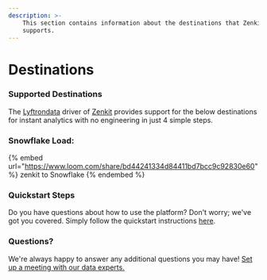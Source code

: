 ```yaml
---
description: >-
    This section contains information about the destinations that Zenkit
    supports.
---
```


# Destinations

### Supported Destinations

The [Lyftrondata](https://www.lyftrondata.com/) driver of [Zenkit](https://www.lyftrondata.com/integration/commerce-analytics/zenkit/) provides support for the below destinations for instant analytics with no engineering in just 4 simple steps.

### Snowflake Load:

{% embed url="https://www.loom.com/share/bd44241334d84411bd7bcc9c92830e60" %}
zenkit to Snowflake
{% endembed %}

### Quickstart Steps

Do you have questions about how to use the platform? Don't worry; we've got you covered. Simply follow the quickstart instructions [here](README.md).

### Questions? <a href="#questions" id="questions"></a>

We're always happy to answer any additional questions you may have! [Set up a meeting with our data experts.](https://www.lyftrondata.com/book-a-meeting/)
